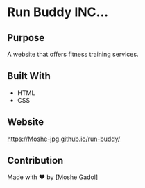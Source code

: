 # Run Buddy INC...

## Purpose
A website that offers fitness training services.

## Built With
* HTML
* CSS

## Website
https://Moshe-jpg.github.io/run-buddy/

## Contribution
Made with ❤️ by [Moshe Gadol]
